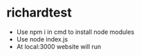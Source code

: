 # richardtest

- Use npm i in cmd to install node modules
- Use node index.js 
- At local:3000 website will run
